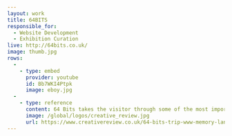 ```yaml
---
layout: work
title: 64BITS
responsible_for:
  - Website Development
  - Exhibition Curation
live: http://64bits.co.uk/
image: thumb.jpg
rows:
  -
    - type: embed
      provider: youtube
      id: Bb7WKI4Ptpk
      image: eboy.jpg
  -
    - type: reference
      content: 64 Bits takes the visitor through some of the most important moments in the history of the web
      image: /global/logos/creative_review.jpg
      url: https://www.creativereview.co.uk/64-bits-trip-www-memory-lane/
---
```

